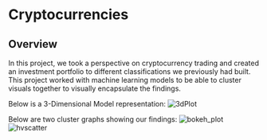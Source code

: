 # Cryptocurrencies

## Overview
In this project, we took a perspective on cryptocurrency trading and created an investment portfolio to different classifications we previously had built.
This project worked with machine learning models to be able to cluster visuals together to visually  encapsulate the findings.

Below is a 3-Dimensional Model representation:
![3dPlot](https://user-images.githubusercontent.com/70240501/192638192-5d98f7b0-43a0-4a1c-9999-43adb2708c24.png)

Below are two cluster graphs showing our findings:
![bokeh_plot](https://user-images.githubusercontent.com/70240501/192638196-b15c98fb-19b3-418a-bbcf-8109d3ad693d.png)
![hvscatter](https://user-images.githubusercontent.com/70240501/192638197-fd22e418-86eb-46e0-a871-605790d7950c.png)
